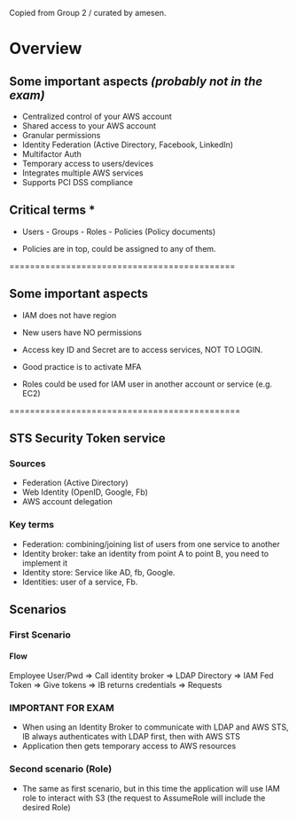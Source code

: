 Copied from Group 2 / curated by amesen.

# Overview

## Some important aspects *(probably not in the exam)*

- Centralized control of your AWS account
- Shared access to your AWS account
- Granular permissions
- Identity Federation (Active Directory, Facebook, LinkedIn)
- Multifactor Auth
- Temporary access to users/devices
- Integrates multiple AWS services
- Supports PCI DSS compliance

## Critical terms *

- Users - Groups - Roles - Policies (Policy documents)

- Policies are in top, could be assigned to any of them.

============================================

## Some important aspects

- IAM does not have region

- New users have NO permissions

- Access key ID and Secret are to access services, NOT TO LOGIN.

- Good practice is to activate MFA

- Roles could be used for IAM user in another account or service (e.g. EC2)


=============================================

## STS Security Token service

### Sources
  - Federation (Active Directory)
  - Web Identity (OpenID, Google, Fb)
  - AWS account delegation

### Key terms
  - Federation: combining/joining list of users from one service to another
  - Identity broker: take an identity from point A to point B, you need to implement it
  - Identity store: Service like AD, fb, Google.
  - Identities: user of a service, Fb.

## Scenarios

### First Scenario

#### Flow
  Employee User/Pwd => Call identity broker => LDAP Directory => IAM Fed Token
  => Give tokens => IB returns credentials => Requests

### IMPORTANT FOR EXAM
  - When using an Identity Broker to communicate with LDAP and AWS STS, IB always authenticates with LDAP first, then with AWS STS
  - Application then gets temporary access to AWS resources

### Second scenario (Role)

- The same as first scenario, but in this time the application will use IAM role to interact with S3 (the request to AssumeRole will include the desired Role)
